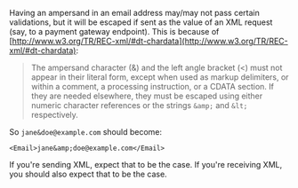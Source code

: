 Having an ampersand in an email address may/may not pass certain validations, but it will be escaped if sent as the value of an XML request (say, to a payment gateway endpoint). This is because of [http://www.w3.org/TR/REC-xml/#dt-chardata](http://www.w3.org/TR/REC-xml/#dt-chardata):

>The ampersand character (&) and the left angle bracket (<) must not appear in their literal form, except when used as markup delimiters, or within a comment, a processing instruction, or a CDATA section. If they are needed elsewhere, they must be escaped using either numeric character references or the strings `&amp;` and `&lt;` respectively.

So `jane&doe@example.com` should become:

```
<Email>jane&amp;doe@example.com</Email>
```

If you're sending XML, expect that to be the case. If you're receiving XML, you should also expect that to be the case.
